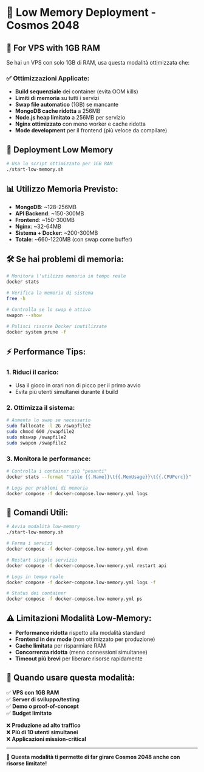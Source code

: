 # 🔧 Low Memory Deployment - Cosmos 2048

## 🎯 For VPS with 1GB RAM

Se hai un VPS con solo 1GB di RAM, usa questa modalità ottimizzata che:

### ✅ **Ottimizzazioni Applicate:**
- **Build sequenziale** dei container (evita OOM kills)
- **Limiti di memoria** su tutti i servizi
- **Swap file automatico** (1GB) se mancante  
- **MongoDB cache ridotta** a 256MB
- **Node.js heap limitato** a 256MB per servizio
- **Nginx ottimizzato** con meno worker e cache ridotta
- **Mode development** per il frontend (più veloce da compilare)

## 🚀 **Deployment Low Memory**

```bash
# Usa lo script ottimizzato per 1GB RAM
./start-low-memory.sh
```

## 📊 **Utilizzo Memoria Previsto:**
- **MongoDB**: ~128-256MB
- **API Backend**: ~150-300MB  
- **Frontend**: ~150-300MB
- **Nginx**: ~32-64MB
- **Sistema + Docker**: ~200-300MB
- **Totale**: ~660-1220MB (con swap come buffer)

## 🛠️ **Se hai problemi di memoria:**

```bash
# Monitora l'utilizzo memoria in tempo reale
docker stats

# Verifica la memoria di sistema
free -h

# Controlla se lo swap è attivo
swapon --show

# Pulisci risorse Docker inutilizzate
docker system prune -f
```

## ⚡ **Performance Tips:**

### **1. Riduci il carico:**
- Usa il gioco in orari non di picco per il primo avvio
- Evita più utenti simultanei durante il build

### **2. Ottimizza il sistema:**
```bash
# Aumenta lo swap se necessario
sudo fallocate -l 2G /swapfile2
sudo chmod 600 /swapfile2
sudo mkswap /swapfile2
sudo swapon /swapfile2
```

### **3. Monitora le performance:**
```bash
# Controlla i container più "pesanti"
docker stats --format "table {{.Name}}\t{{.MemUsage}}\t{{.CPUPerc}}"

# Logs per problemi di memoria
docker compose -f docker-compose.low-memory.yml logs
```

## 🔄 **Comandi Utili:**

```bash
# Avvia modalità low-memory
./start-low-memory.sh

# Ferma i servizi
docker compose -f docker-compose.low-memory.yml down

# Restart singolo servizio
docker compose -f docker-compose.low-memory.yml restart api

# Logs in tempo reale
docker compose -f docker-compose.low-memory.yml logs -f

# Status dei container
docker compose -f docker-compose.low-memory.yml ps
```

## ⚠️ **Limitazioni Modalità Low-Memory:**

- **Performance ridotta** rispetto alla modalità standard
- **Frontend in dev mode** (non ottimizzato per produzione)
- **Cache limitata** per risparmiare RAM  
- **Concorrenza ridotta** (meno connessioni simultanee)
- **Timeout più brevi** per liberare risorse rapidamente

## 🎯 **Quando usare questa modalità:**

✅ **VPS con 1GB RAM**  
✅ **Server di sviluppo/testing**  
✅ **Demo o proof-of-concept**  
✅ **Budget limitato**  

❌ **Produzione ad alto traffico**  
❌ **Più di 10 utenti simultanei**  
❌ **Applicazioni mission-critical**

---

**🌟 Questa modalità ti permette di far girare Cosmos 2048 anche con risorse limitate!**